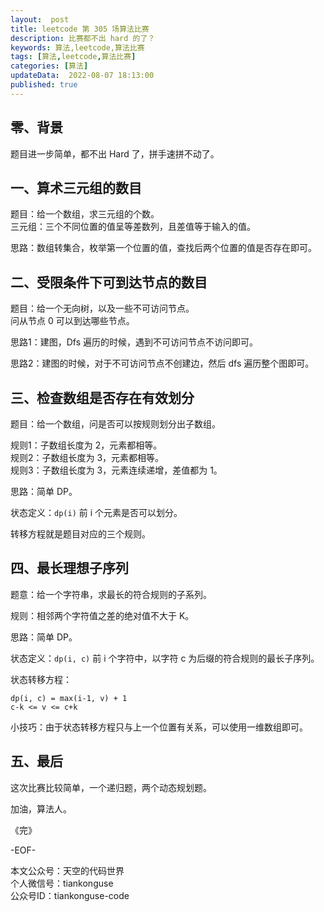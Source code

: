 ```yaml
---   
layout:  post  
title: leetcode 第 305 场算法比赛
description: 比赛都不出 hard 的了？  
keywords: 算法,leetcode,算法比赛  
tags: [算法,leetcode,算法比赛]    
categories: [算法]  
updateData:  2022-08-07 18:13:00  
published: true  
---  
```



## 零、背景  


题目进一步简单，都不出 Hard 了，拼手速拼不动了。  


## 一、算术三元组的数目  


题目：给一个数组，求三元组的个数。  
三元组：三个不同位置的值呈等差数列，且差值等于输入的值。  


思路：数组转集合，枚举第一个位置的值，查找后两个位置的值是否存在即可。  


## 二、受限条件下可到达节点的数目  


题目：给一个无向树，以及一些不可访问节点。  
问从节点 0 可以到达哪些节点。  


思路1：建图，Dfs 遍历的时候，遇到不可访问节点不访问即可。  


思路2：建图的时候，对于不可访问节点不创建边，然后 dfs 遍历整个图即可。  



## 三、检查数组是否存在有效划分  


题目：给一个数组，问是否可以按规则划分出子数组。  


规则1：子数组长度为 2，元素都相等。  
规则2：子数组长度为 3，元素都相等。  
规则3：子数组长度为 3，元素连续递增，差值都为 1。  


思路：简单 DP。  



状态定义：`dp(i)` 前 i 个元素是否可以划分。  


转移方程就是题目对应的三个规则。  



## 四、最长理想子序列  


题意：给一个字符串，求最长的符合规则的子系列。  


规则：相邻两个字符值之差的绝对值不大于 K。  


思路：简单 DP。  


状态定义：`dp(i, c)` 前 i 个字符中，以字符 c 为后缀的符合规则的最长子序列。  


状态转移方程：  


```
dp(i, c) = max(i-1, v) + 1
c-k <= v <= c+k
```

小技巧：由于状态转移方程只与上一个位置有关系，可以使用一维数组即可。  


## 五、最后  


这次比赛比较简单，一个递归题，两个动态规划题。  



加油，算法人。  


《完》  


-EOF-  



本文公众号：天空的代码世界  
个人微信号：tiankonguse  
公众号ID：tiankonguse-code  
  

